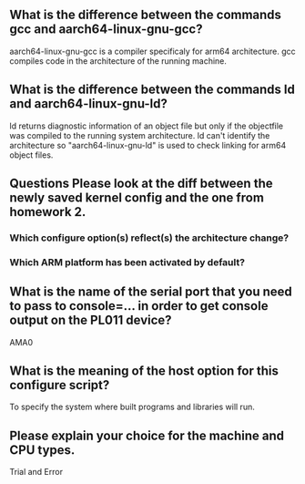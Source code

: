 ## What is the difference between the commands gcc and aarch64-linux-gnu-gcc?
aarch64-linux-gnu-gcc is a compiler specificaly for arm64 architecture. gcc compiles code in the architecture of the running machine.
## What is the difference between the commands ld and aarch64-linux-gnu-ld?
ld returns diagnostic information of an object file but only if the objectfile was compiled to the running system architecture.
ld can't identify the architecture so "aarch64-linux-gnu-ld" is used to check linking for arm64 object files.
## Questions Please look at the diff between the newly saved kernel config and the one from homework 2.
### Which configure option(s) reflect(s) the architecture change?
### Which ARM platform has been activated by default?
## What is the name of the serial port that you need to pass to console=... in order to get console output on the PL011 device?
AMA0
## What is the meaning of the host option for this configure script?
To specify the system where built programs and libraries will run. 
## Please explain your choice for the machine and CPU types.
Trial and Error
